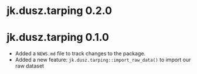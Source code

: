 # jk.dusz.tarping 0.2.0

# jk.dusz.tarping 0.1.0

* Added a `NEWS.md` file to track changes to the package.
* Added a new feature: `jk.dusz.tarping::import_raw_data()` to import our raw dataset
